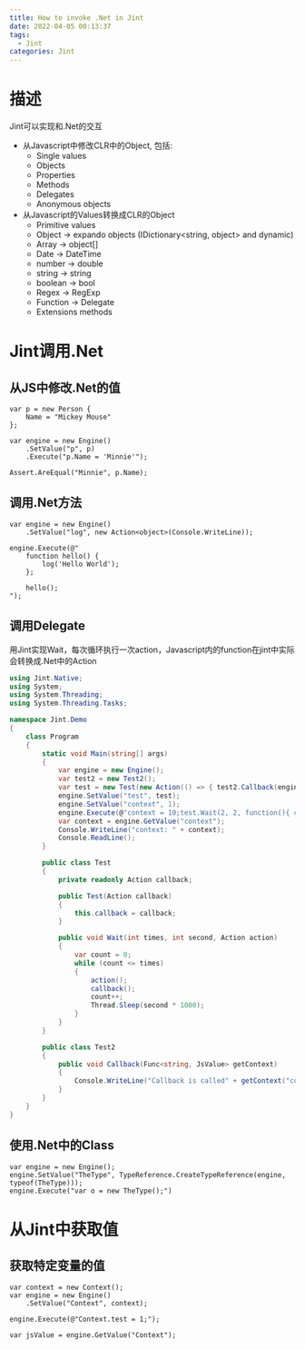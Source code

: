 ```yaml
---
title: How to invoke .Net in Jint
date: 2022-04-05 00:13:37
tags:
  - Jint
categories: Jint
---
```

# 描述
Jint可以实现和.Net的交互
- 从Javascript中修改CLR中的Object, 包括:
   -  Single values
   -  Objects
   -  Properties
   -  Methods
   -  Delegates
   -  Anonymous objects
-  从Javascript的Values转换成CLR的Object
   -  Primitive values
   -  Object -> expando objects (IDictionary<string, object> and dynamic)
   -  Array -> object[]
   -  Date -> DateTime
   -  number -> double
   -  string -> string
   -  boolean -> bool
   -  Regex -> RegExp
   -  Function -> Delegate
   -  Extensions methods

<!-- more -->

# Jint调用.Net
## 从JS中修改.Net的值
```CSharp
var p = new Person {
    Name = "Mickey Mouse"
};

var engine = new Engine()
    .SetValue("p", p)
    .Execute("p.Name = 'Minnie'");

Assert.AreEqual("Minnie", p.Name);
```

## 调用.Net方法
```CSharp
var engine = new Engine()
    .SetValue("log", new Action<object>(Console.WriteLine));
    
engine.Execute(@"
    function hello() { 
        log('Hello World');
    };
 
    hello();
");
```

## 调用Delegate

用Jint实现Wait，每次循环执行一次action，Javascript内的function在jint中实际会转换成.Net中的Action
```C#
using Jint.Native;
using System;
using System.Threading;
using System.Threading.Tasks;

namespace Jint.Demo
{
    class Program
    {
        static void Main(string[] args)
        {
            var engine = new Engine();
            var test2 = new Test2();
            var test = new Test(new Action(() => { test2.Callback(engine.GetValue); }));
            engine.SetValue("test", test);
            engine.SetValue("context", 1);
            engine.Execute(@"context = 10;test.Wait(2, 2, function(){ context++; });");
            var context = engine.GetValue("context");
            Console.WriteLine("context: " + context);
            Console.ReadLine();
        }

        public class Test
        {
            private readonly Action callback;

            public Test(Action callback)
            {
                this.callback = callback;
            }

            public void Wait(int times, int second, Action action)
            {
                var count = 0;
                while (count <= times)   
                {
                    action();
                    callback();
                    count++;
                    Thread.Sleep(second * 1000);
                }
            }
        }

        public class Test2
        {
            public void Callback(Func<string, JsValue> getContext)
            {
                Console.WriteLine("Callback is called" + getContext("context"));
            }
        }
    }
}

```




## 使用.Net中的Class
```CSharp
var engine = new Engine();
engine.SetValue("TheType", TypeReference.CreateTypeReference(engine, typeof(TheType)));
engine.Execute("var o = new TheType();")
```

# 从Jint中获取值
## 获取特定变量的值
```CSharp
var context = new Context();
var engine = new Engine()
    .SetValue("Context", context);
    
engine.Execute(@"Context.test = 1;");

var jsValue = engine.GetValue("Context");
```